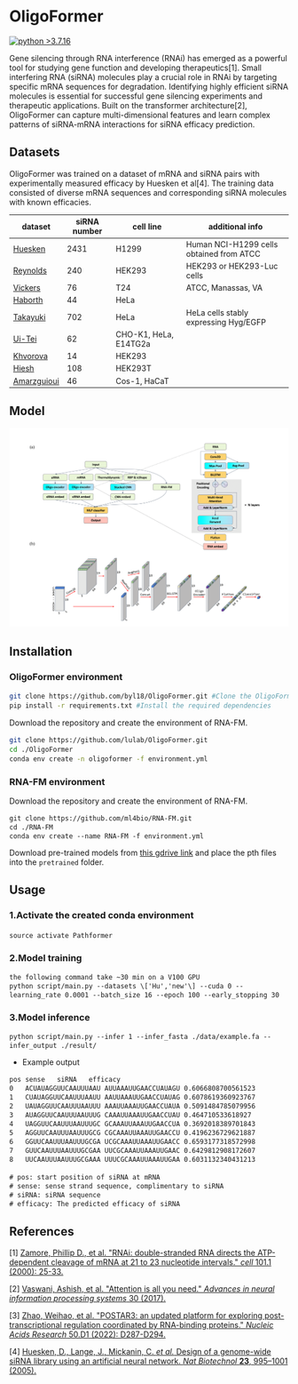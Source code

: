 # OligoFormer

[![python >3.7.16](https://img.shields.io/badge/python-3.7.16-brightgreen)](https://www.python.org/) 

Gene silencing through RNA interference (RNAi) has emerged as a powerful tool for studying gene function and developing therapeutics[1]. Small interfering RNA (siRNA) molecules play a crucial role in RNAi by targeting specific mRNA sequences for degradation. Identifying highly efficient siRNA molecules is essential for successful gene silencing experiments and therapeutic applications. Built on the transformer architecture[2],  OligoFormer can capture multi-dimensional features and learn complex patterns of siRNA-mRNA interactions for siRNA efficacy prediction.

## Datasets

OligoFormer was trained on a dataset of mRNA and siRNA pairs with experimentally measured efficacy by Huesken et al[4]. The training data consisted of diverse mRNA sequences and corresponding siRNA molecules with known efficacies.

| dataset                                                      | siRNA number | cell  line              | additional  info                          |
| ------------------------------------------------------------ | ------------ | ----------------------- | ----------------------------------------- |
| [Huesken](https://www.nature.com/articles/nbt1118)           | 2431         | H1299                   | Human  NCI-H1299 cells obtained from ATCC |
| [Reynolds](https://www.nature.com/articles/nbt936)           | 240          | HEK293                  | HEK293  or HEK293-Luc cells               |
| [Vickers](https://www.jbc.org/article/S0021-9258(19)32641-9/fulltext) | 76           | T24                     | ATCC,  Manassas,  VA                      |
| [Haborth](https://www.liebertpub.com/doi/10.1089/108729003321629638) | 44           | HeLa                    |                                           |
| [Takayuki](https://academic.oup.com/nar/article/35/4/e27/1079934) | 702          | HeLa                    | HeLa  cells stably expressing Hyg/EGFP    |
| [Ui-](https://academic.oup.com/nar/article/32/3/936/2904484?login=false)[Tei](https://academic.oup.com/nar/article/32/3/936/2904484?login=false) | 62           | CHO-K1,  HeLa,  E14TG2a |                                           |
| [Khvorova](https://www.nature.com/articles/nbt936)           | 14           | HEK293                  |                                           |
| [Hiesh](https://academic.oup.com/nar/article/32/3/893/2904476) | 108          | HEK293T                 |                                           |
| [Amarzguioui](https://pubmed.ncbi.nlm.nih.gov/12527766/)     | 46           | Cos-1,  HaCaT           |                                           |

## Model

![OligoFormer_architecture](figures/Figure1.png)

## Installation

### OligoFormer environment

```bash
git clone https://github.com/byl18/OligoFormer.git #Clone the OligoFormer repository from GitHub
pip install -r requirements.txt #Install the required dependencies
```

Download the repository and create the environment of RNA-FM.

```bash
git clone https://github.com/lulab/OligoFormer.git
cd ./OligoFormer
conda env create -n oligoformer -f environment.yml
```

### RNA-FM environment

Download the repository and create the environment of RNA-FM.
```
git clone https://github.com/ml4bio/RNA-FM.git
cd ./RNA-FM
conda env create --name RNA-FM -f environment.yml
```

Download pre-trained models from [this gdrive link](https://drive.google.com/drive/folders/1VGye74GnNXbUMKx6QYYectZrY7G2pQ_J?usp=share_link) and place the pth files into the `pretrained` folder.



## Usage


### 1.Activate the created conda environment

```source activate Pathformer```

### 2.Model training

```
the following command take ~30 min on a V100 GPU
python script/main.py --datasets \['Hu','new'\] --cuda 0 --learning_rate 0.0001 --batch_size 16 --epoch 100 --early_stopping 30
```

### 3.Model inference
```
python script/main.py --infer 1 --infer_fasta ./data/example.fa --infer_output ./result/
```


- Example output

```text
pos	sense	siRNA	efficacy
0	ACUAUAGGUUCAAUUUAAU	AUUAAAUUGAACCUAUAGU	0.6066808700561523
1	CUAUAGGUUCAAUUUAAUU	AAUUAAAUUGAACCUAUAG	0.6078619360923767
2	UAUAGGUUCAAUUUAAUUU	AAAUUAAAUUGAACCUAUA	0.5091484785079956
3	AUAGGUUCAAUUUAAUUUG	CAAAUUAAAUUGAACCUAU	0.464710533618927
4	UAGGUUCAAUUUAAUUUGC	GCAAAUUAAAUUGAACCUA	0.3692018389701843
5	AGGUUCAAUUUAAUUUGCG	CGCAAAUUAAAUUGAACCU	0.4196236729621887
6	GGUUCAAUUUAAUUUGCGA	UCGCAAAUUAAAUUGAACC	0.6593177318572998
7	GUUCAAUUUAAUUUGCGAA	UUCGCAAAUUAAAUUGAAC	0.6429812908172607
8	UUCAAUUUAAUUUGCGAAA	UUUCGCAAAUUAAAUUGAA	0.6031132340431213

# pos: start position of siRNA at mRNA
# sense: sense strand sequence, complimentary to siRNA
# siRNA: siRNA sequence
# efficacy: The predicted efficacy of siRNA
```


## References

[1] [Zamore, Phillip D., et al. "RNAi: double-stranded RNA directs the ATP-dependent cleavage of mRNA at 21 to 23 nucleotide intervals." *cell* 101.1 (2000): 25-33.](https://www.sciencedirect.com/science/article/pii/S0092867400806200)

[2] [Vaswani, Ashish, et al. "Attention is all you need." *Advances in neural information processing systems* 30 (2017).](https://proceedings.neurips.cc/paper/2017/file/3f5ee243547dee91fbd053c1c4a845aa-Paper.pdf)

[3] [Zhao, Weihao, et al. "POSTAR3: an updated platform for exploring post-transcriptional regulation coordinated by RNA-binding proteins." *Nucleic Acids Research* 50.D1 (2022): D287-D294.](https://academic.oup.com/nar/article/50/D1/D287/6353804)

[4] [Huesken, D., Lange, J., Mickanin, C. *et al.* Design of a genome-wide siRNA library using an artificial neural network. *Nat Biotechnol* **23**, 995–1001 (2005).](https://www.nature.com/articles/nbt1118#Abs1)

